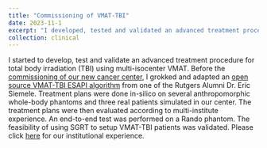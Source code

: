 ```yaml
---
title: "Commissioning of VMAT-TBI"
date: 2023-11-1
excerpt: "I developed, tested and validated an advanced treatment procedure for total body irradiation (TBI) using multi-isocenter VMAT. Before the [commissioning of our new cancer center](/clinical/clinical-TBc). This project involves extensive clinical programming, automation of the treatment planning and end-to-end clinical validation. *Please click the title to know more about the commissioning of this new technique!*" 
collection: clinical
---
```


I started to develop, test and validate an advanced treatment procedure for total body irradiation (TBI) using multi-isocenter VMAT. Before the [commissioning of our new cancer center](/_clinical/clinical-TB3Commissioning.md), I grokked and adapted an [open source VMAT-TBI ESAPI algorithm](https://github.com/esimiele/VMAT-TBI) from one of the Rutgers Alumni Dr. Eric Siemele. Treatment plans were done in-silico on several anthropomorphic whole-body phantoms and three real patients simulated in our center. The treatment plans were then evaluated according to multi-institute experience. An end-to-end test was performed on a Rando phantom. The feasibility of using SGRT to setup VMAT-TBI patients was validated. Please click [here](\files\E2ETBI.pdf) for our institutional experience.